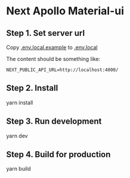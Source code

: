 # Next Apollo Material-ui

## Step 1. Set server url

Copy [.env.local.example](./.env.local.example) to [.env.local](./.env.local)

The content should be something like: 

`NEXT_PUBLIC_API_URL=http://localhost:4000/`

## Step 2. Install

yarn install

## Step 3. Run development

yarn dev

## Step 4. Build for production

yarn build

